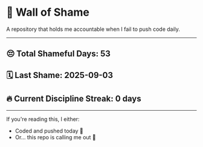 # 🧱 Wall of Shame

A repository that holds me accountable when I fail to push code daily.

---

## 😔 Total Shameful Days: **53**
## 🗓️ Last Shame: **2025-09-03**
## 🔥 Current Discipline Streak: **0 days**

---

If you're reading this, I either:
- Coded and pushed today 💪
- Or... this repo is calling me out 😤
